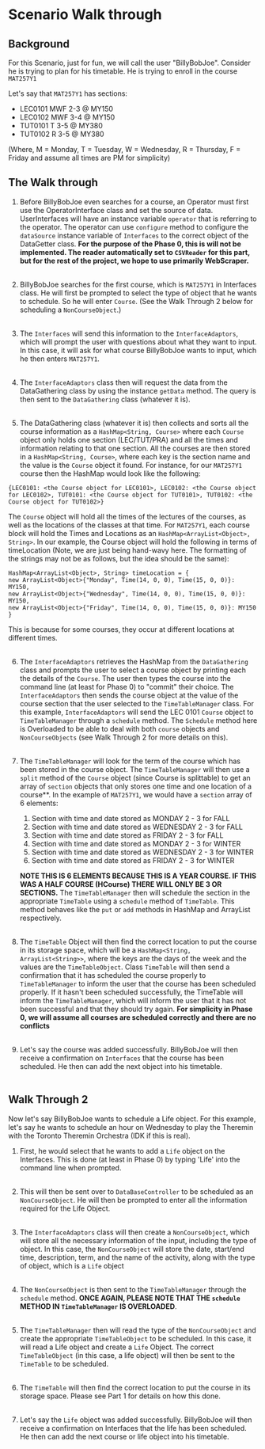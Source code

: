 # Scenario Walk through
## Background
For this Scenario, just for fun, we will call the user "BillyBobJoe". 
Consider he is trying to plan for his timetable. He is trying to enroll in 
the course `MAT257Y1`

Let's say that `MAT257Y1` has sections:
* LEC0101 MWF 2-3 @ MY150
* LEC0102 MWF 3-4 @ MY150
* TUT0101 T 3-5 @ MY380
* TUT0102 R 3-5 @ MY380

(Where, M = Monday, T = Tuesday, W = Wednesday, R = Thursday, F = Friday and 
assume all times are PM for simplicity)

## The Walk through
1. Before BillyBobJoe even searches for a course, an Operator must first use 
   the OperatorInterface class and set the source of data. UserInterfaces 
   will have an instance variable `operator` that is referring to the 
   operator. The operator can use `configure` method to configure the 
   `dataSource` instance variable of `Interfaces` to the correct object 
   of the DataGetter class. **For the purpose of the Phase 0, this is 
   will not be implemented. The reader automatically set to `CSVReader` for 
   this part, but for the rest of the project, we hope to use primarily 
   WebScraper.**<br />
   <br />

2. BillyBobJoe searches for the first course, which is `MAT257Y1` in 
   Interfaces class. He will first be prompted to select the type 
   of object that he wants to schedule. So he will enter `Course`. (See the 
   Walk Through 2 below for scheduling a `NonCourseObject`.)<br />
   <br />

3. The `Interfaces` will send this information to the 
   `InterfaceAdaptors`, which will prompt the user with questions about 
   what they want to input. In this case, it will ask for what course 
   BillyBobJoe wants to input, which he then enters `MAT257Y1`.<br />
   <br />

4. The `InterfaceAdaptors` class then will request the data from the 
   DataGathering class by using the instance `getData` method. The query is 
   then sent to the `DataGathering` class (whatever it is).<br />
   <br />

5. The DataGathering class (whatever it is) then collects and sorts all the
   course information as a `HashMap<String, Course>` where each `Course` 
   object only holds one section (LEC/TUT/PRA) and all the times and 
   information relating to that one section. All the courses are then stored 
   in a `HashMap<String, Course>`, where each key is the section name and 
   the value is the `Course` object it found. For instance, for our `MAT257Y1` 
   course then the HashMap would look like the following:
```
{LEC0101: <the Course object for LEC0101>, LEC0102: <the Course object for LEC0102>, TUT0101: <the Course object for TUT0101>, TUT0102: <the Course object for TUT0102>}
```
   The `Course` object will hold all the times of the lectures of the 
   courses, as well as the locations of the classes at that time. For 
   `MAT257Y1`, each course block will hold the Times and Locations as an 
   `HashMap<ArrayList<Object>, String>`. In our example, the Course object 
   will hold the following in terms of timeLocation (Note, we are just being 
   hand-wavy here. The formatting of the strings may not be as follows, but 
   the idea should be the same):
```
HashMap<ArrayList<Object>, String> timeLocation = {
new ArrayList<Object>{"Monday", Time(14, 0, 0), Time(15, 0, 0)}: MY150, 
new ArrayList<Object>{"Wednesday", Time(14, 0, 0), Time(15, 0, 0)}: MY150, 
new ArrayList<Object>{"Friday", Time(14, 0, 0), Time(15, 0, 0)}: MY150
}
```
   This is because for some courses, they occur at different locations at 
   different times.  <br />
   <br />

6. The `InterfaceAdaptors` retrieves the HashMap from the `DataGathering` class 
   and prompts the user to select a course object by printing each the details 
   of the `Course`. The user then types the course into the command line (at 
   least for Phase 0) to "commit" their choice. The `InterfaceAdaptors` then 
   sends the course object at the value of the course section that the user 
   selected to the `TimeTableManager` class. For this example, 
   `InterfaceAdaptors` will send the LEC 0101 `Course` object to 
   `TimeTableManager` through a `schedule` method. The `Schedule` method 
   here is Overloaded to be able to deal with both `course` objects and 
   `NonCourseObjects` (see Walk Through 2 for more details on this).<br />
   <br />
    
7. The `TimeTableManager` will look for the term of the course which has 
   been stored in the course object. The `TimeTableManager` will then use a 
   `split` method of the `Course` object (since Course is splittable) to get an 
   array of `section` objects that only stores one time and one location of 
   a course**. In the example of `MAT257Y1`, we would have a `section` array 
   of 6 elements:
   1. Section with time and date stored as MONDAY 2 - 3 for FALL 
   2. Section with time and date stored as WEDNESDAY 2 - 3 for FALL
   3. Section with time and date stored as FRIDAY 2 - 3 for FALL
   4. Section with time and date stored as MONDAY 2 - 3 for WINTER
   5. Section with time and date stored as WEDNESDAY 2 - 3 for WINTER
   6. Section with time and date stored as FRIDAY 2 - 3 for WINTER
   
   **NOTE THIS IS 6 ELEMENTS BECAUSE THIS IS A YEAR COURSE. IF THIS WAS A HALF 
   COURSE (HCourse) THERE WILL ONLY BE 3 OR SECTIONS.**
   The `TimeTableManager` then will schedule the section in the appropriate 
   `TimeTable` using a `schedule` method of `TimeTable`. This method behaves 
   like the `put` or `add` methods in HashMap and ArrayList respectively.<br />
   <br />

8. The `TimeTable` Object will then find the correct location to put the 
   course in its storage space, which will be a `HashMap<String, 
   ArrayList<String>>`, where the keys are the days of the week and the 
   values are the `TimeTableObject`. Class `TimeTable` will then send a 
   confirmation that it has scheduled the course properly to 
   `TimeTableManager` to inform the user that the course has been scheduled 
   properly. If it hasn't been scheduled successfully, the TimeTable will 
   inform the `TimeTableManager`, which will inform the user that it has not 
   been successful and that they should try again. **For simplicity in Phase 
   0, we will assume all courses are scheduled correctly and there are no 
   conflicts**<br />
   <br />

9. Let's say the course was added successfully. BillyBobJoe will then receive a 
   confirmation on `Interfaces` that the course has been scheduled. He then 
   can add the next object into his timetable.<br />
   <br />

## Walk Through 2
Now let's say BillyBobJoe wants to schedule a Life object. For this example, 
let's say he wants to schedule an hour on Wednesday to play the Theremin 
with the Toronto Theremin Orchestra (IDK if this is real).
1. First, he would select that he wants to add a `Life` object on the 
   Interfaces. This is done (at least in Phase 0) by typing 'Life' into 
   the command line when prompted.<br />
   <br />

2. This will then be sent over to `DataBaseController` to be scheduled as an 
   `NonCourseObject`. He will then be prompted to enter all the information 
   required for the Life Object.<br />
   <br />

3. The `InterfaceAdaptors` class will then create a `NonCourseObject`, 
   which will store all the necessary information of the input, including 
   the type of object. In this case, the `NonCourseObject` will store the 
   date, start/end time, description, term, and the name of the activity, along 
   with the type of object, which is a `Life` object<br />
   <br />

4. The `NonCourseObject` is then sent to the `TimeTableManager` through the 
   `schedule` method. **ONCE AGAIN, PLEASE NOTE THAT THE `schedule` METHOD IN 
   `TimeTableManager` IS OVERLOADED**.<br />
   <br />

5. The `TimeTableManager` then will read the type of the `NonCourseObject` 
   and create the appropriate `TimeTableObject` to be scheduled. In this 
   case, it will read a Life object and create a `Life` Object. The correct 
   `TimeTableObject` (in this case, a life object) will then be sent to the 
   `TimeTable` to be scheduled.<br />
   <br />

6. The `TimeTable` will then find the correct location to put the course in 
   its storage space. Please see Part 1 for details on how this done.<br />
   <br />

7. Let's say the `Life` object was added successfully. BillyBobJoe will then 
   receive a confirmation on Interfaces that the life has been scheduled. He 
   then can add the next course or life object into his timetable.
